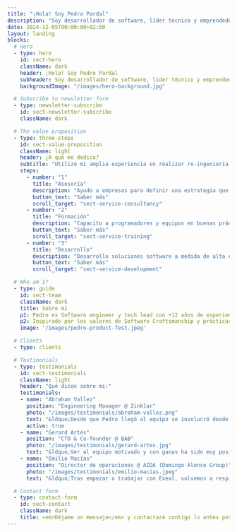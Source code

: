 ```yaml
---
title: "¡Hola! Soy Pedro Pardal"
description: "Soy desarrollador de software, líder técnico y emprendedor"
date: 2024-12-05T00:00:00+02:00
layout: landing
blocks:
  # Hero
  - type: hero
    id: sect-hero
    className: dark
    header: ¡Hola! Soy Pedro Pardal
    subheader: Soy desarrollador de software, líder técnico y emprendedor
    backgroundImage: "/images/hero-background.jpg"

  # Subscribe to newsletter form
  - type: newsletter-subscribe
    id: sect-newsletter-subscribe
    className: dark

  # The value proposition
  - type: three-steps
    id: sect-value-proposition
    className: light
    header: ¿A qué me dedico?
    subtitle: "Utilizo mi amplia experiencia en realizar re-ingeniería de sistemas legacy, construir servicios escalables en la nube y adoptar prácticas de desarrollo ágil y DevOps, para:"
    steps:
      - number: "1"
        title: "Asesoría"
        description: "Ayudo a empresas para definir una estrategia que les permita superar sus mayores retos de desarrollo de software."
        button_text: "Saber más"
        scroll_target: "sect-service-consultancy"
      - number: "2"
        title: "Formación"
        description: "Capacito a programadores y equipos en buenas prácticas y metodologías de desarrollo, diseño y arquitectura de software."
        button_text: "Saber más"
        scroll_target: "sect-service-training"
      - number: "3"
        title: "Desarrollo"
        description: "Desarrollo soluciones software a medida de alta calidad."
        button_text: "Saber más"
        scroll_target: "sect-service-development"

  # Who am I?
  - type: guide
    id: sect-team
    className: dark
    title: Sobre mí
    p1: Pedro es Software engineer y tech lead con +12 años de experiencia construyendo aplicaciones web escalables en el cloud, y liderando equipos multidisciplinares usando metodologías ágiles.
    p2: Inspirado por los valores de Software Craftsmanship y prácticas de Extreme Programming y DevOps, poniendo especial énfasis en la entrega temprana de valor, comunicación transparente con el cliente y excelencia técnica.
    image: '/images/pedro-product-fest.jpeg'

  # Clients
  - type: clients

  # Testimonials
  - type: testimonials
    id: sect-testimonials
    className: light
    header: "Qué dicen sobre mí:"
    testimonials:
    - name: "Abraham Vallez"
      position: "Engineering Manager @ Zinklar"
      photo: "/images/testimonials/abraham-vallez.png"
      text: "&ldquo;Desde que Pedro llegó al equipo se involucró desde el minuto 1, tanto en el producto como en la parte técnica, siendo una pieza clave en la gran mejora sistémica que experimentó el equipo, ayudando no solo en detalles técnicos si no en las interacciones, relaciones y otras dinámicas de equipo.&rdquo;"
      active: true
    - name: "Gerard Artés"
      position: "CTO & Co-founder @ BAB"
      photo: "/images/testimonials/gerard-artes.jpg"
      text: "&ldquo;Ver al equipo motivado y con ganas ha sido muy positivo. Gana el equipo, gana la empresa y también ganan los empleados a nivel personal ya que obtienen un aprendizaje y una formación extra que tiene un retorno muy positivo&rdquo;"
    - name: "Emilio Macías"
      position: "Director de operaciones @ AIDA (Domingo Alonso Group)"
      photo: "/images/testimonials/emilio-macias.jpeg"
      text: "&ldquo;Tras empezar a trabajar con Exeal, volvemos a respirar en el equipo el aprendizaje, las preguntas, las lecturas... El éxito principal es ayudar a crecer y retener a nuestros profesionales.&rdquo;"

  # Contact form
  - type: contact-form
    id: sect-contact
    className: dark
    title: <em>Déjame un mensaje</em> y contactaré contigo lo antes posible.
---
```

